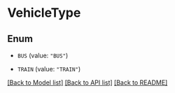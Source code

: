# VehicleType

## Enum


* `BUS` (value: `"BUS"`)

* `TRAIN` (value: `"TRAIN"`)


[[Back to Model list]](../README.md#documentation-for-models) [[Back to API list]](../README.md#documentation-for-api-endpoints) [[Back to README]](../README.md)


